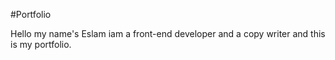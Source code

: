 #Portfolio

Hello my name's Eslam iam a front-end developer and a copy writer and this is my portfolio.